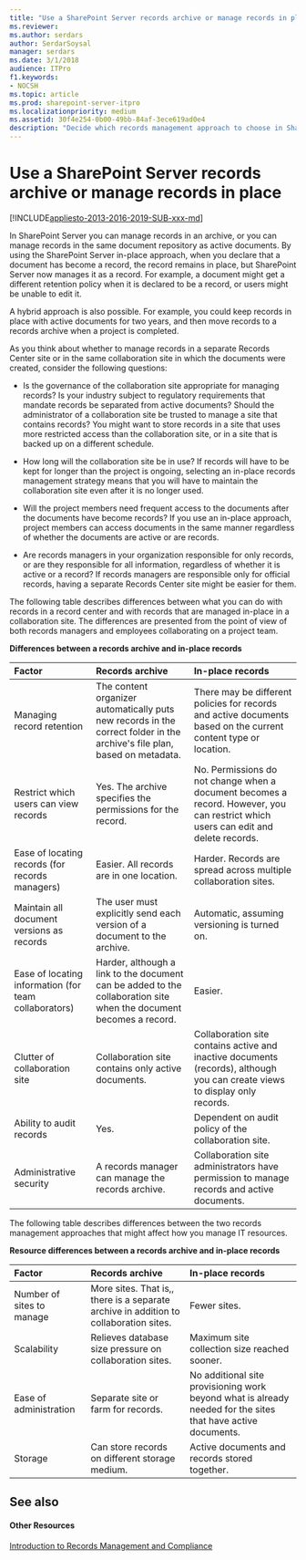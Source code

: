 ```yaml
---
title: "Use a SharePoint Server records archive or manage records in place"
ms.reviewer: 
ms.author: serdars
author: SerdarSoysal
manager: serdars
ms.date: 3/1/2018
audience: ITPro
f1.keywords:
- NOCSH
ms.topic: article
ms.prod: sharepoint-server-itpro
ms.localizationpriority: medium
ms.assetid: 30f4e254-0b00-49bb-84af-3ece619ad0e4
description: "Decide which records management approach to choose in SharePoint Server."
---
```


# Use a SharePoint Server records archive or manage records in place

[!INCLUDE[appliesto-2013-2016-2019-SUB-xxx-md](../includes/appliesto-2013-2016-2019-SUB-xxx-md.md)] 
  
In SharePoint Server you can manage records in an archive, or you can manage records in the same document repository as active documents. By using the SharePoint Server in-place approach, when you declare that a document has become a record, the record remains in place, but SharePoint Server now manages it as a record. For example, a document might get a different retention policy when it is declared to be a record, or users might be unable to edit it.
  
A hybrid approach is also possible. For example, you could keep records in place with active documents for two years, and then move records to a records archive when a project is completed.
  
As you think about whether to manage records in a separate Records Center site or in the same collaboration site in which the documents were created, consider the following questions:
  
- Is the governance of the collaboration site appropriate for managing records? Is your industry subject to regulatory requirements that mandate records be separated from active documents? Should the administrator of a collaboration site be trusted to manage a site that contains records? You might want to store records in a site that uses more restricted access than the collaboration site, or in a site that is backed up on a different schedule.
    
- How long will the collaboration site be in use? If records will have to be kept for longer than the project is ongoing, selecting an in-place records management strategy means that you will have to maintain the collaboration site even after it is no longer used.
    
- Will the project members need frequent access to the documents after the documents have become records? If you use an in-place approach, project members can access documents in the same manner regardless of whether the documents are active or are records.
    
- Are records managers in your organization responsible for only records, or are they responsible for all information, regardless of whether it is active or a record? If records managers are responsible only for official records, having a separate Records Center site might be easier for them. 
    
The following table describes differences between what you can do with records in a record center and with records that are managed in-place in a collaboration site. The differences are presented from the point of view of both records managers and employees collaborating on a project team. 
  
**Differences between a records archive and in-place records**

|**Factor**|**Records archive**|**In-place records**|
|:-----|:-----|:-----|
|Managing record retention  <br/> |The content organizer automatically puts new records in the correct folder in the archive's file plan, based on metadata.  <br/> |There may be different policies for records and active documents based on the current content type or location.  <br/> |
|Restrict which users can view records  <br/> |Yes. The archive specifies the permissions for the record.  <br/> |No. Permissions do not change when a document becomes a record. However, you can restrict which users can edit and delete records.  <br/> |
|Ease of locating records (for records managers)  <br/> |Easier. All records are in one location.  <br/> |Harder. Records are spread across multiple collaboration sites.  <br/> |
|Maintain all document versions as records  <br/> |The user must explicitly send each version of a document to the archive.  <br/> |Automatic, assuming versioning is turned on.  <br/> |
|Ease of locating information (for team collaborators)  <br/> |Harder, although a link to the document can be added to the collaboration site when the document becomes a record.  <br/> |Easier.  <br/> |
|Clutter of collaboration site  <br/> |Collaboration site contains only active documents.  <br/> |Collaboration site contains active and inactive documents (records), although you can create views to display only records.  <br/> |
|Ability to audit records  <br/> |Yes.  <br/> |Dependent on audit policy of the collaboration site.  <br/> |
|Administrative security  <br/> |A records manager can manage the records archive.  <br/> |Collaboration site administrators have permission to manage records and active documents.  <br/> |
   
The following table describes differences between the two records management approaches that might affect how you manage IT resources.
  
**Resource differences between a records archive and in-place records**

|**Factor**|**Records archive**|**In-place records**|
|:-----|:-----|:-----|
|Number of sites to manage  <br/> |More sites. That is,, there is a separate archive in addition to collaboration sites.  <br/> |Fewer sites.  <br/> |
|Scalability  <br/> |Relieves database size pressure on collaboration sites.  <br/> |Maximum site collection size reached sooner.  <br/> |
|Ease of administration  <br/> |Separate site or farm for records.  <br/> |No additional site provisioning work beyond what is already needed for the sites that have active documents.  <br/> |
|Storage  <br/> |Can store records on different storage medium.  <br/> |Active documents and records stored together.  <br/> |
   
## See also

#### Other Resources

[Introduction to Records Management and Compliance](https://go.microsoft.com/fwlink/?LinkId=397891)

